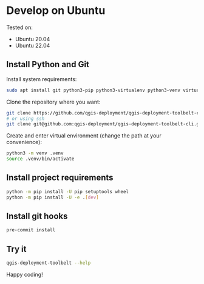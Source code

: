 # Develop on Ubuntu

Tested on:

- Ubuntu 20.04
- Ubuntu 22.04

## Install Python and Git

Install system requirements:

```sh
sudo apt install git python3-pip python3-virtualenv python3-venv virtualenv
```

Clone the repository where you want:

```sh
git clone https://github.com/qgis-deployment/qgis-deployment-toolbelt-cli.git
# or using ssh
git clone git@github.com:qgis-deployment/qgis-deployment-toolbelt-cli.git
```

Create and enter virtual environment (change the path at your convenience):

```sh
python3 -m venv .venv
source .venv/bin/activate
```

## Install project requirements

```sh
python -m pip install -U pip setuptools wheel
python -m pip install -U -e .[dev]
```

## Install git hooks

```sh
pre-commit install
```

## Try it

```sh
qgis-deployment-toolbelt --help
```

Happy coding!
